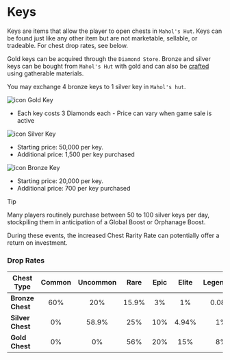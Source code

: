 # Keys

Keys are items that allow the player to open chests in `Mahol's Hut`. Keys can be found just like any other item but are not marketable, sellable, or tradeable. For chest drop rates, see below.

Gold keys can be acquired through the `Diamond Store`. Bronze and silver keys can be bought from `Mahol's Hut` with gold and can also be [crafted][1] using gatherable materials.

You may exchange 4 bronze keys to 1 silver key in `Mahol's hut`.

![icon](https://web.simple-mmo.com/img/icons/I_Key03.png) Gold Key
- Each key costs 3 Diamonds each - Price can vary when game sale is active

![icon](https://web.simple-mmo.com/img/icons/I_Key02.png) Silver Key
- Starting price:  50,000 per key.
- Additional price:  1,500 per key purchased

![icon](https://web.simple-mmo.com/img/icons/I_Key01.png) Bronze Key
- Starting price:  20,000 per key.
- Additional price:  700 per key purchased

> [!TIP]
> Many players routinely purchase between 50 to 100 silver keys per day, stockpiling them in anticipation of a Global Boost or Orphanage Boost.
>
> During these events, the increased Chest Rarity Rate can potentially offer a return on investment.

### Drop Rates

| Chest Type       | Common | Uncommon | Rare  | Epic  | Elite | Legendary | Celestial | Exotic |
|------------------|:------:|:--------:|:-----:|:-----:|:-----:|:---------:|:---------:|:------:|
| **Bronze Chest** | 60%    | 20%      | 15.9% | 3%    | 1%    | 0.08%     | 0.008%    | 0.012% |
| **Silver Chest** | 0%     | 58.9%    | 25%   | 10%   | 4.94% | 1%        | 0.06%     | 0.1%   |
| **Gold Chest**   | 0%     | 0%       | 56%   | 20%   | 15%   | 8%        | 0.5%      | 0.5%   |



[1]:/wiki/character/crafting
